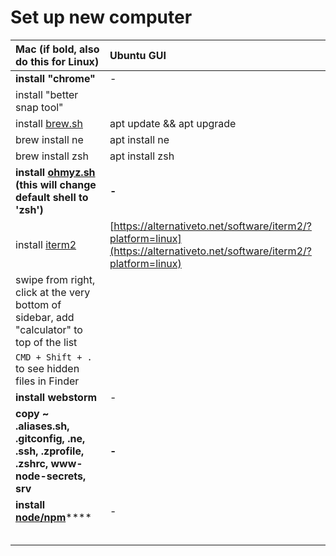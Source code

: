 # Set up new computer

| Mac \(if bold, also do this for Linux\) | Ubuntu GUI |
| :--- | :--- |
| **install "chrome"** | - |
| install "better snap tool" |  |
| install [brew.sh](https://brew.sh) | apt update && apt upgrade |
| brew install ne | apt install ne |
| brew install zsh | apt install zsh |
| **install** [**ohmyz.sh**](https://ohmyz.sh/#install) **\(this will change default shell to 'zsh'\)** | **-** |
| install [iterm2](https://iterm2.com/downloads.html) | [https://alternativeto.net/software/iterm2/?platform=linux](https://alternativeto.net/software/iterm2/?platform=linux) |
| swipe from right, click at the very bottom of sidebar, add "calculator" to top of the list |  |
| `CMD + Shift + .` to see hidden files in Finder |  |
| **install webstorm** | - |
| **copy ~ .aliases.sh, .gitconfig, .ne, .ssh, .zprofile, .zshrc, www-node-secrets, srv** | **-** |
| **install** [**node/npm**](https://nodejs.org/en/download/)\*\*\*\* | - |
|  |  |
|  |  |
|  |  |
|  |  |
|  |  |





